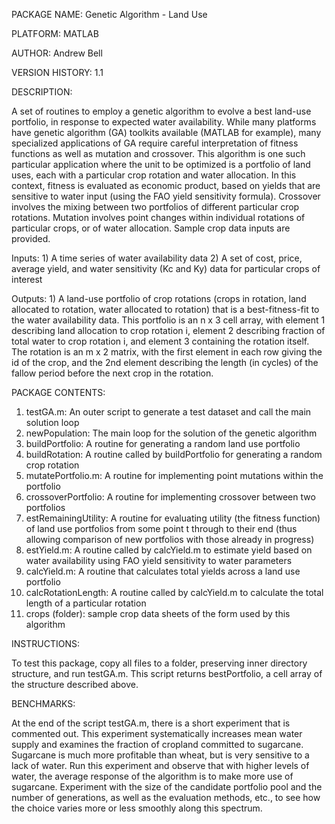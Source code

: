 PACKAGE NAME: Genetic Algorithm - Land Use

PLATFORM: MATLAB

AUTHOR: Andrew Bell

VERSION HISTORY: 1.1

DESCRIPTION:  

A set of routines to employ a genetic algorithm to evolve a best land-use portfolio, in response to expected water availability.  While many platforms have genetic algorithm (GA) toolkits available (MATLAB for example), many specialized applications of GA require careful interpretation of fitness functions as well as mutation and crossover.  This algorithm is one such particular application where the unit to be optimized is a portfolio of land uses, each with a particular crop rotation and water allocation.  In this context, fitness is evaluated as economic product, based on yields that are sensitive to water input (using the FAO yield sensitivity formula).  Crossover involves the mixing between two portfolios of different particular crop rotations.  Mutation involves point changes within individual rotations of particular crops, or of water allocation.  Sample crop data inputs are provided.

Inputs: 1) A time series of water availability data
	2) A set of cost, price, average yield, and water sensitivity (Kc and Ky) data for particular crops of interest

Outputs: 1) A land-use portfolio of crop rotations (crops in rotation, land allocated to rotation, water allocated to rotation) that is a best-fitness-fit to the water availability data.  This portfolio is an n x 3 cell array, with element 1 describing land allocation to crop rotation i, element 2 describing fraction of total water to crop rotation i, and element 3 containing the rotation itself.  The rotation is an m x 2 matrix, with the first element in each row giving the id of the crop, and the 2nd element describing the length (in cycles) of the fallow period before the next crop in the rotation.

PACKAGE CONTENTS:

1) testGA.m: An outer script to generate a test dataset and call the main solution loop
2) newPopulation: The main loop for the solution of the genetic algorithm
3) buildPortfolio: A routine for generating a random land use portfolio
4) buildRotation: A routine called by buildPortfolio for generating a random crop rotation
5) mutatePortfolio.m: A routine for implementing point mutations within the portfolio
6) crossoverPortfolio: A routine for implementing crossover between two portfolios
7) estRemainingUtility: A routine for evaluating utility (the fitness function) of land use portfolios from some point t through to their end (thus allowing comparison of new portfolios with those already in progress)
8) estYield.m: A routine called by calcYield.m to estimate yield based on water availability using FAO yield sensitivity to water parameters
9) calcYield.m: A routine that calculates total yields across a land use portfolio
10) calcRotationLength: A routine called by calcYield.m to calculate the total length of a particular rotation
11) crops (folder): sample crop data sheets of the form used by this algorithm

INSTRUCTIONS:

To test this package, copy all files to a folder, preserving inner directory structure, and run testGA.m.  This script returns bestPortfolio, a cell array of the structure described above. 

BENCHMARKS:

At the end of the script testGA.m, there is a short experiment that is commented out.  This experiment systematically increases mean water supply and examines the fraction of cropland committed to sugarcane.  Sugarcane is much more profitable than wheat, but is very sensitive to a lack of water.  Run this experiment and observe that with higher levels of water, the average response of the algorithm is to make more use of sugarcane.  Experiment with the size of the candidate portfolio pool and the number of generations, as well as the evaluation methods, etc., to see how the choice varies more or less smoothly along this spectrum.
